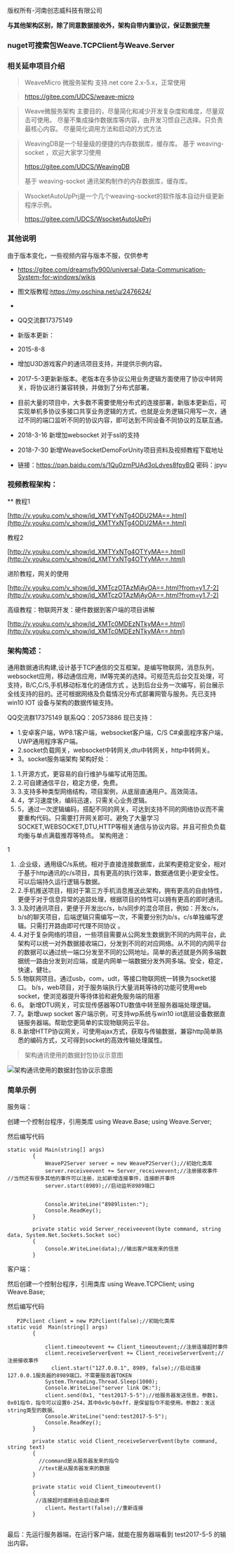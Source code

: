 >  
版权所有-河南创志威科技有限公司

 **与其他架构区别，除了同意数据接收外，架构自带内置协议，保证数据完整** 

### nuget可搜索包Weave.TCPClient与Weave.Server


### 相关延申项目介绍



> WeaveMicro 微服务架构
> 支持.net core 2.x-5.x，正常使用

> https://gitee.com/UDCS/weave-micro

>
> Weave微服务架构 主要目的，尽量简化和减少开发复杂度和难度，尽量双击可使用。 尽量不集成操作数据库等内容，由开发习惯自己选择。只负责最核心内容。 尽量简化调用方法和启动的方式方法



> WeavingDB是一个轻量级的便捷的内存数据库，缓存库。
> 基于 weaving-socket ，欢迎大家学习使用
> 
> https://gitee.com/UDCS/WeavingDB
> 
> 基于 weaving-socket 通讯架构制作的内存数据库，缓存库。



> 
> WsocketAutoUpPrj是一个几个weaving-socket的软件版本自动升级更新程序示例。
> 
> https://gitee.com/UDCS/WsocketAutoUpPrj


### 其他说明
  由于版本变化，一些视频内容与版本不服，仅供参考
- https://gitee.com/dreamsfly900/universal-Data-Communication-System-for-windows/wikis

- 图文版教程:https://my.oschina.net/u/2476624/
- 
- QQ交流群17375149


- 新版本更新：
- 2015-8-8
- 增加U3D游戏客户的通讯项目支持，并提供示例内容。
- 2017-5-3更新新版本。老版本在多协议公用业务逻辑方面使用了协议中转网关，将协议进行兼容转换，并做到了分布式部署。
- 目前大量的项目中，大多数不需要使用分布式的连接部署，新版本更新后，可实现单机多协议多接口共享业务逻辑的方式，也就是业务逻辑只用写一次，通过不同的端口监听不同的协议内容，即可达到不同设备不同协议的互联互通。

- 2018-3-16 新增加websocket 对于ssl的支持

- 2018-7-30 新增WeaveSocketDemoForUnity项目资料及视频教程下载地址
- 链接：https://pan.baidu.com/s/1Qu0zmPUAd3oLdves8fpyBQ 密码：jpyu




### 视频教程架构：
** 
教程1

[http://v.youku.com/v_show/id_XMTYxNTg4ODU2MA==.html](http://v.youku.com/v_show/id_XMTYxNTg4ODU2MA==.html)

教程2

[http://v.youku.com/v_show/id_XMTYxNTg4OTYyMA==.html](http://v.youku.com/v_show/id_XMTYxNTg4OTYyMA==.html)

进阶教程，网关的使用

[http://v.youku.com/v_show/id_XMTczOTAzMjAyOA==.html?from=y1.7-2](http://v.youku.com/v_show/id_XMTczOTAzMjAyOA==.html?from=y1.7-2)

高级教程：物联网开发：硬件数据到客户端的项目讲解

[http://v.youku.com/v_show/id_XMTc0MDEzNTkyMA==.html](http://v.youku.com/v_show/id_XMTc0MDEzNTkyMA==.html)


### 架构简述：

通用数据通讯构建,设计基于TCP通信的交互框架。是编写物联网，消息队列，websocket应用，移动通信应用，IM等完美的选择。可规范先后台交互处理，可支持，B/C,C/S,手机移动标准化的通信方式
。达到后台业务一次编写，前台展示全线支持的目的。还可根据网络及负载情况分布式部署网管与服务。先已支持win10 IOT 设备与架构的数据传输支持。


QQ交流群17375149 联系QQ：20573886
现已支持：


- 1.安卓客户端，WP8.1客户端，websocket客户端，C/S C#桌面程序客户端，UWP通用程序客户端。
- 2.socket负载网关，websocket中转网关,dtu中转网关，http中转网关。
- 3。socket服务端架构
架构好处：


1. 1.开源方式，更容易的自行维护与编写试用范围。
1. 2.可自建通信平台，稳定方便，免费。
1. 3.支持多种类型网络结构，项目案例，从底层直通用户。高效简洁。
1. 4，学习速度快，编码迅速，只需关心业务逻辑。
1. 5，通过一次逻辑编码，搭配不同的网关，可达到支持不同的网络协议而不需要重构代码。只需要打开网关即可。避免了大量学习SOCKET,WEBSOCKET,DTU,HTTP等相关通信与协议内容。并且可担负负载均衡与单点满载推荐等特点。
架构用途：

1

1. .企业级，通用级C/s系统。相对于直接连接数据库，此架构更稳定安全，相对于基于http通讯的c/s项目，具有更高的执行效率，数据通信更小更安全性。可以后端持久运行逻辑与数据。
1. 2.手机推送项目，相对于第三方手机消息推送此架构，拥有更高的自由特性，更便于对于信息异常的追踪处理，根据项目的特性可以拥有更高的即时通讯。
1. 3.及时通讯项目，更便于开发出c/s，b/s同步的混合项目，例如：开发c/s，b/s的聊天项目，后端逻辑只需编写一次，不需要分别为b/s，c/s单独编写逻辑。只需打开路由即可代理不同协议 。
1. 4.对于复杂网络的项目，一些项目需要从公网发生数据到不同的内网平台，此架构可以统一对外数据接收端口，分发到不同的对应网络。从不同的内网平台的数据可以通过统一端口分发至不同的公网地址。简单的表述就是外网多端数据统一路由分发到对应端，或是内网单一端数据分发外网多端。安全，稳定，快速，健壮。
1. 5.物联网项目。通过usb，com，udt，等接口物联网统一转换为socket接口。 b/s，web项目，对于服务端执行大量消耗等待的功能可使用web socket，使浏览器提升等待体验和避免服务端的阻塞
1. 6。 新增DTU网关，可实现传感器等DTU数值中转至服务器端处理逻辑。
1. 7。新增uwp socket 客户端示例，可支持wp系统与win10 iot底层设备数据直链服务器端。帮助您更简单的实现物联网云平台。
1. 8.新增HTTP协议网关，可使用ajax方式，获取与传输数据，兼容http简单熟悉的编码方式，又可得到socket的高效传输处理属性。
 


> 架构通讯使用的数据封包协议示意图
> 
![架构通讯使用的数据封包协议示意图](https://images.gitee.com/uploads/images/2018/1130/132516_ece8ae62_598831.png "架构数据包协议.png")
### **简单示例** 


服务端：

创建一个控制台程序，引用类库 
using Weave.Base;
using Weave.Server;

然后编写代码
```
static void Main(string[] args)
        {
            WeaveP2Server server = new WeaveP2Server();//初始化类库
            server.receiveevent += Server_receiveevent;//注册接收事件
//当然还有很多其他的事件可以注册，比如新增连接事件，连接断开事件
            server.start(8989);//启动监听8989端口
             
           
            Console.WriteLine("8989listen:");
            Console.ReadKey();
        }

        private static void Server_receiveevent(byte command, string data, System.Net.Sockets.Socket soc)
        {
            Console.WriteLine(data);//输出客户端发来的信息
        }
```
客户端：

然后创建一个控制台程序，引用类库
using Weave.TCPClient;
using Weave.Base;

然后编写代码
```
   P2Pclient client = new P2Pclient(false);//初始化类库
static void  Main(string[] args)
        {
           
            client.timeoutevent += Client_timeoutevent;//注册连接超时事件
            client.receiveServerEvent += Client_receiveServerEvent;//注册接收事件
              client.start("127.0.0.1", 8989, false);//启动连接127.0.0.1服务器的8989端口。不需要服务器TOKEN
            System.Threading.Thread.Sleep(1000);
            Console.WriteLine("server link OK:");
            client.send(0x1, "test2017-5-5");//给服务器发送信息，参数1，0x01指令，指令可以设置0-254，其中0x9c与0xff，是保留指令不能使用。参数2：发送string类型的数据。
            Console.WriteLine("send:test2017-5-5");
            Console.ReadKey();
        }

        private static void Client_receiveServerEvent(byte command, string text)
        {
          //command是从服务器发来的指令
          //text是从服务器发来的数据
        }

        private static void Client_timeoutevent()
        {
         //连接超时或断线会启动此事件
            client。Restart(false);//重新连接
        }
 
```
最后：先运行服务器端，在运行客户端，就能在服务器端看到 test2017-5-5 的输出内容。